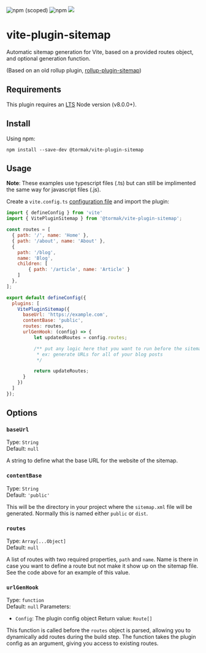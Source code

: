 ![npm (scoped)](https://img.shields.io/npm/v/@tormak/vite-plugin-sitemap?label=version&logo=npm&color=red)
![npm](https://img.shields.io/npm/dm/@tormak/vite-plugin-sitemap?logo=npm)
![](https://img.shields.io/static/v1?label=ecosystem&message=Vite&color=blue)

# vite-plugin-sitemap

Automatic sitemap generation for Vite, based on a provided routes object, and optional generation function.

(Based on an old rollup plugin, [rollup-plugin-sitemap](https://github.com/JoaoSouMoreira/rollup-plugin-sitemap))

## Requirements

This plugin requires an [LTS](https://github.com/nodejs/Release) Node version (v8.0.0+).

## Install

Using npm:

```console
npm install --save-dev @tormak/vite-plugin-sitemap
```

## Usage

**Note**: These examples use typescript files (.ts) but can still be implimented the same way for javascript files (.js).

Create a `vite.config.ts` [configuration file](https://vitejs.dev/config/#config-file) and import the plugin:

```js
import { defineConfig } from 'vite'
import { VitePluginSitemap } from '@tormak/vite-plugin-sitemap';

const routes = [
  { path: '/', name: 'Home' },
  { path: '/about', name: 'About' },
  {
    path: '/blog',
    name: 'Blog',
    children: [
        { path: '/article', name: 'Article' }
    ]
  },
];

export default defineConfig({
  plugins: [
    VitePluginSitemap({
      baseUrl: 'https://example.com',
      contentBase: 'public',
      routes: routes,
      urlGenHook: (config) => {
          let updatedRoutes = config.routes;

          /** put any logic here that you want to run before the sitemap.xml file is generated 
           * ex: generate URLs for all of your blog posts
           */

          return updateRoutes;
      }
    })
  ]
});
```

## Options

### `baseUrl`

Type: `String`<br>
Default: `null`

A string to define what the base URL for the website of the sitemap.

### `contentBase`

Type: `String`<br>
Default: `'public'`

This will be the directory in your project where the `sitemap.xml` file will be generated. Normally this is named either `public` or `dist`.

### `routes`

Type: `Array[...Object]`<br>
Default: `null`

A list of routes with two required properties, `path` and `name`. Name is there in case you want to define a route but not make it show up on the sitemap file. See the code above for an example of this value.

### `urlGenHook`

Type: `function`<br>
Default: `null`
Parameters:
 * `Config`: The plugin config object
Return value: `Route[]`

This function is called before the `routes` object is parsed, allowing you to dynamically add routes during the build step. The function takes the plugin config as an argument, giving you access to existing routes.


